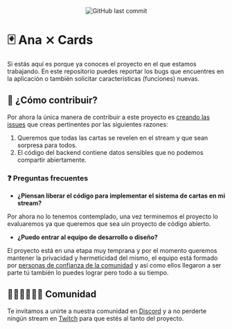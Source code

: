<div align="center">
  <img src="https://img.shields.io/github/last-commit/UXCorpRangel/ana-cards-web?label=Updated&style=for-the-badge" alt="GitHub last commit" />
</div>

# 🃏 Ana ⨯ Cards

Si estás aquí es porque ya conoces el proyecto en el que estamos trabajando. En este repositorio puedes reportar los bugs que encuentres en la aplicación o también solicitar características (funciones) nuevas.

## 🚧 ¿Cómo contribuir?

Por ahora la única manera de contribuir a este proyecto es [creando las issues](https://github.com/UXCorpRangel/ana-cards-web/issues) que creas pertinentes por las siguientes razones:

1. Queremos que todas las cartas se revelen en el stream y que sean sorpresa para todos.
2. El código del backend contiene datos sensibles que no podemos compartir abiertamente.

### ❓ Preguntas frecuentes

- **¿Piensan liberar el código para implementar el sistema de cartas en mi stream?**

Por ahora no lo tenemos contemplado, una vez terminemos el proyecto lo evaluaremos ya que queremos que sea uin proyecto de código abierto.
- **¿Puedo entrar al equipo de desarrollo o diseño?**

El proyecto está en una etapa muy temprana y por el momento queremos mantener la privacidad y hermeticidad del mismo, el equipo está formado por [personas de confianza de la comunidad](https://github.com/UXCorpRangel) y así como ellos llegaron a ser parte tú también lo puedes lograr pero todo a su tiempo.

## 🧑🏻‍🧑🏻‍🧒🏻 Comunidad

Te invitamos a unirte a nuestra comunidad en [Discord](https://discord.gg/GBGPSQaKRf) y a no perderte ningún stream en [Twitch](https://twitch.tv/uxanarangel) para que estés al tanto del proyecto.
